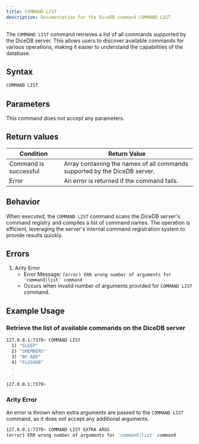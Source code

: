 ```yaml
---
title: COMMAND LIST
description: Documentation for the DiceDB command COMMAND LIST.
---
```


The `COMMAND LIST` command retrieves a list of all commands supported by the DiceDB server. This allows users to discover available commands for various operations, making it easier to understand the capabilities of the database.

## Syntax

```bash
COMMAND LIST
```

## Parameters

This command does not accept any parameters.

## Return values

| Condition             | Return Value                                                               |
| --------------------- | -------------------------------------------------------------------------- |
| Command is successful | Array containing the names of all commands supported by the DiceDB server. |
| Error                 | An error is returned if the command fails.                                 |

## Behavior

When executed, the `COMMAND LIST` command scans the DiceDB server's command registry and compiles a list of command names. The operation is efficient, leveraging the server's internal command registration system to provide results quickly.

## Errors

1.  Arity Error
    - Error Message: `(error) ERR wrong number of arguments for 'command|list' command`
    - Occurs when invalid number of arguments provided for `COMMAND LIST` command.

## Example Usage

### Retrieve the list of available commands on the DiceDB server

```bash
127.0.0.1:7379> COMMAND LIST
  1) "SLEEP"
  2) "SMEMBERS"
  3) "BF.ADD"
  4) "FLUSHDB"
  .
  .
  .
127.0.0.1:7379>
```

### Arity Error

An error is thrown when extra arguments are passed to the `COMMAND LIST` command, as it does not accept any additional arguments.

```bash
127.0.0.1:7379> COMMAND LIST EXTRA ARGS
(error) ERR wrong number of arguments for 'command|list' command
```
